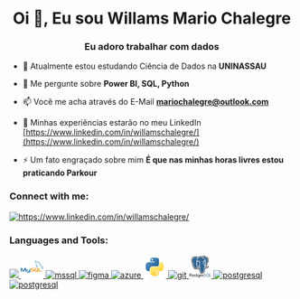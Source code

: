<h1 align="center">Oi 👋, Eu sou Willams Mario Chalegre</h1>
<h3 align="center">Eu adoro trabalhar com dados</h3>

- 🌱 Atualmente estou estudando Ciência de Dados na **UNINASSAU**

- 💬 Me pergunte sobre **Power BI, SQL, Python**

- 📫 Você me acha através do E-Mail **mariochalegre@outlook.com**

- 📄 Minhas experiências estarão no meu LinkedIn [https://www.linkedin.com/in/willamschalegre/](https://www.linkedin.com/in/willamschalegre/)

- ⚡ Um fato engraçado sobre mim **É que nas minhas horas livres estou praticando Parkour**

<h3 align="left">Connect with me:</h3>
<p align="left">
<a href="https://linkedin.com/in/https://www.linkedin.com/in/willamschalegre/" target="blank"><img align="center" src="https://raw.githubusercontent.com/rahuldkjain/github-profile-readme-generator/master/src/images/icons/Social/linked-in-alt.svg" alt="https://www.linkedin.com/in/willamschalegre/" height="30" width="40" /></a>
</p>

<h3 align="left">Languages and Tools:</h3>
<a href="https://powerbi.microsoft.com/en-in/" target="_blank" rel="noreferrer"> <img src="https://user-images.githubusercontent.com/97466027/215237917-4d18f25a-240e-4899-a01d-eb37b6a2a3fd.png" height="40"/> </a>
<a href="https://www.mysql.com/" target="_blank" rel="noreferrer"> <img src="https://raw.githubusercontent.com/devicons/devicon/master/icons/mysql/mysql-original-wordmark.svg" alt="mysql" width="40" height="40"/> </a>
<a href="https://www.microsoft.com/en-us/sql-server" target="_blank" rel="noreferrer"> <img src="https://www.svgrepo.com/show/303229/microsoft-sql-server-logo.svg" alt="mssql" width="40" height="40"/> </a>
<a href="https://www.figma.com/" target="_blank" rel="noreferrer"> <img src="https://www.vectorlogo.zone/logos/figma/figma-icon.svg" alt="figma" width="40" height="40"/> </a>
<a href="https://azure.microsoft.com/en-in/" target="_blank" rel="noreferrer"> <img src="https://www.vectorlogo.zone/logos/microsoft_azure/microsoft_azure-icon.svg" alt="azure" width="40" height="40"/>  
<a href="https://www.python.org" target="_blank" rel="noreferrer"> <img src="https://raw.githubusercontent.com/devicons/devicon/master/icons/python/python-original.svg" alt="python" width="40" height="40"/> </a>
<a href="https://git-scm.com/" target="_blank" rel="noreferrer"> <img src="https://www.vectorlogo.zone/logos/git-scm/git-scm-icon.svg" alt="git" width="40" height="40"/> </a> 
<a href="https://www.postgresql.org" target="_blank" rel="noreferrer"> <img src="https://raw.githubusercontent.com/devicons/devicon/master/icons/postgresql/postgresql-original-wordmark.svg" alt="postgresql" width="40" height="40"/> </a> 
<a href="https://analytics.google.com/" target="_blank" rel="noreferrer"> <img src="https://www.gstatic.com/analytics-suite/header/suite/v2/ic_analytics.svg" alt="postgresql" width="40" height="40"/> </a> 
<a href="https://jupyter.org/" target="_blank" rel="noreferrer"> <img src="https://upload.wikimedia.org/wikipedia/commons/3/38/Jupyter_logo.svg" alt="postgresql" width="40" height="40"/> </a> 

